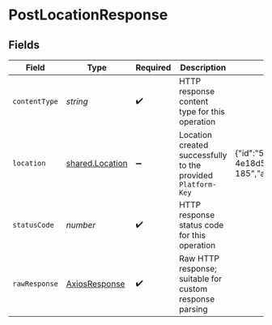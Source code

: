 # PostLocationResponse


## Fields

| Field                                                                                                                                                                                                                                                   | Type                                                                                                                                                                                                                                                    | Required                                                                                                                                                                                                                                                | Description                                                                                                                                                                                                                                             | Example                                                                                                                                                                                                                                                 |
| ------------------------------------------------------------------------------------------------------------------------------------------------------------------------------------------------------------------------------------------------------- | ------------------------------------------------------------------------------------------------------------------------------------------------------------------------------------------------------------------------------------------------------- | ------------------------------------------------------------------------------------------------------------------------------------------------------------------------------------------------------------------------------------------------------- | ------------------------------------------------------------------------------------------------------------------------------------------------------------------------------------------------------------------------------------------------------- | ------------------------------------------------------------------------------------------------------------------------------------------------------------------------------------------------------------------------------------------------------- |
| `contentType`                                                                                                                                                                                                                                           | *string*                                                                                                                                                                                                                                                | :heavy_check_mark:                                                                                                                                                                                                                                      | HTTP response content type for this operation                                                                                                                                                                                                           |                                                                                                                                                                                                                                                         |
| `location`                                                                                                                                                                                                                                              | [shared.Location](../../../sdk/models/shared/location.md)                                                                                                                                                                                               | :heavy_minus_sign:                                                                                                                                                                                                                                      | Location created successfully to the provided `Platform-Key`                                                                                                                                                                                            | {"id":"53f1e593-24d4-4110-8b2d-4e18d5461c33","platform_id":"4523","name":"berlin","type":"warehouse","status":"active","address1":"LuhmenStr. 185","address2":"c/o Test SE","postal_code":"10115","city":"Berlin","region":"Berlin","countryCode":"DE"} |
| `statusCode`                                                                                                                                                                                                                                            | *number*                                                                                                                                                                                                                                                | :heavy_check_mark:                                                                                                                                                                                                                                      | HTTP response status code for this operation                                                                                                                                                                                                            |                                                                                                                                                                                                                                                         |
| `rawResponse`                                                                                                                                                                                                                                           | [AxiosResponse](https://axios-http.com/docs/res_schema)                                                                                                                                                                                                 | :heavy_check_mark:                                                                                                                                                                                                                                      | Raw HTTP response; suitable for custom response parsing                                                                                                                                                                                                 |                                                                                                                                                                                                                                                         |